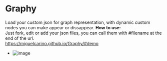 # Graphy
Load your custom json for graph representation, with dynamic custom nodes you can make appear or dissappear.
**How to use:**  
Just fork, edit or add your json files, you can call them with #filename at the end of the url.\
https://miguelcarino.github.io/Graphy/#demo
- ![image](https://github.com/user-attachments/assets/e6aec8ac-5053-4586-8a40-3c1894f3915c)
